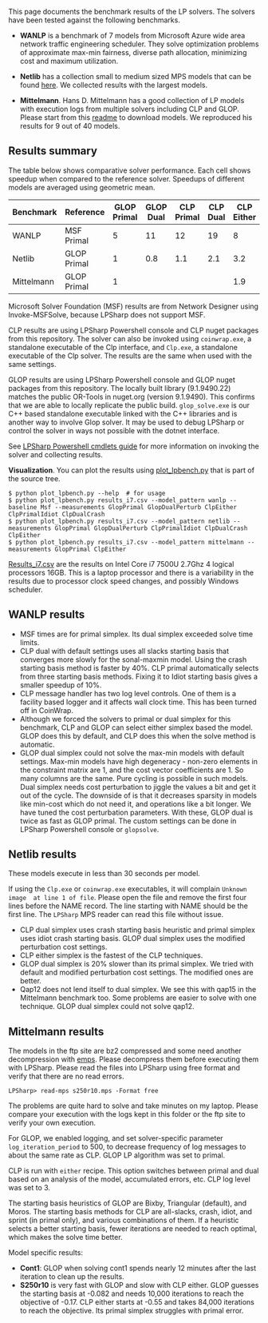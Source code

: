This page documents the benchmark results of the LP solvers. The solvers have
been tested against the following benchmarks.

- __WANLP__ is a benchmark of 7 models from Microsoft Azure wide area network
  traffic engineering scheduler. They solve optimization problems of approximate
  max-min fairness, diverse path allocation, minimizing cost and maximum
  utilization.

- __Netlib__ has a collection small to medium sized MPS models that can be found
  [here](https://www.cuter.rl.ac.uk/Problems/netlib.shtml). We collected results
  with the largest models.

- __Mittelmann__. Hans D. Mittelmann has a good collection of
  LP models with execution logs from multiple solvers including CLP and GLOP.
  Please start from this [readme](http://plato.asu.edu/ftp/lpsimp.html) to
  download models. We reproduced his results for 9 out of 40 models.

## Results summary

The table below shows comparative solver performance. Each cell shows speedup when
compared to the reference solver. Speedups of different models are averaged
using geometric mean.

|Benchmark|Reference|GLOP Primal|GLOP Dual|CLP Primal|CLP Dual|CLP Either|
|--|--|--|--|--|--|--|
|WANLP|MSF Primal|5|11|12|19|8|
|Netlib|GLOP Primal|1|0.8|1.1|2.1|3.2|
|Mittelmann|GLOP Primal|1||||1.9|

Microsoft Solver Foundation (MSF) results are from Network Designer using
Invoke-MSFSolve, because LPSharp does not support MSF.

CLP results are using LPSharp Powershell console and CLP nuget packages from
this repository. The solver can also be invoked using `coinwrap.exe`, a
standalone executable of the Clp interface, and `Clp.exe`, a standalone
executable of the Clp solver. The results are the same when used with the same
settings.

GLOP results are using LPSharp Powershell console and GLOP nuget packages from
this repository. The locally built library (9.1.9490.22) matches the public
OR-Tools in nuget.org (version 9.1.9490). This confirms that we are able to
locally replicate the public build. `glop_solve.exe` is our C++ based standalone
executable linked with the C++ libraries and is another way to involve Glop
solver. It may be used to debug LPSharp or control the solver in ways not
possible with the dotnet interface.

See [LPSharp Powershell cmdlets guide](LPSharp-Powershell-Cmdlets-Guide) for
more information on invoking the solver and collecting results.

__Visualization__. You can plot the results using
[plot_lpbench.py](https://github.com/microsoft/LPSharp/blob/main/LPBench/plot_lpbench.py)
that is part of the source tree.

```
$ python plot_lpbench.py --help  # for usage
$ python plot_lpbench.py results_i7.csv --model_pattern wanlp --baseline Msf --measurements GlopPrimal GlopDualPerturb ClpEither ClpPrimalIdiot ClpDualCrash
$ python plot_lpbench.py results_i7.csv --model_pattern netlib --measurements GlopPrimal GlopDualPerturb ClpPrimalIdiot ClpDualCrash ClpEither
$ python plot_lpbench.py results_i7.csv --model_pattern mittelmann --measurements GlopPrimal ClpEither
```

[Results_i7.csv](https://github.com/microsoft/LPSharp/blob/main/LPBench/results_i7.csv)
are the results on Intel Core i7 7500U 2.7Ghz 4 logical processors 16GB. This is
a laptop processor and there is a variability in the results due to processor
clock speed changes, and possibly Windows scheduler.

## WANLP results

- MSF times are for primal simplex. Its dual simplex exceeded solve time limits.
- CLP dual with default settings uses all slacks starting basis that converges
  more slowly for the sonal-maxmin model. Using the crash starting basis method
  is faster by 40%. CLP primal automatically selects from three starting basis
  methods. Fixing it to Idiot starting basis gives a smaller speedup of 10%.
- CLP message handler has two log level controls. One of them is a facility
  based logger and it affects wall clock time. This has been turned off in
  CoinWrap.
- Although we forced the solvers to primal or dual simplex for this benchmark,
  CLP and GLOP can select either simplex based the model. GLOP does this by
  default, and CLP does this when the solve method is automatic.
- GLOP dual simplex could not solve the max-min models with default settings.
  Max-min models have high degeneracy - non-zero elements in the constraint
  matrix are 1, and the cost vector coefficients are 1. So many columns are the
  same. Pure cycling is possible in such models. Dual simplex needs cost
  perturbation to jiggle the values a bit and get it out of the cycle. The
  downside of is that it decreases sparsity in models like min-cost which do not
  need it, and operations like a bit longer. We have tuned the cost perturbation
  parameters. With these, GLOP dual is twice as fast as GLOP primal. The custom
  settings can be done in LPSharp Powershell console or `glopsolve`.


## Netlib results

These models execute in less than 30 seconds per model.

If using the `Clp.exe` or `coinwrap.exe` executables, it will complain `Unknown
image  at line 1 of file`. Please open the file and remove the first four lines
before the NAME record. The line starting with NAME should be the first line.
The `LPSharp` MPS reader can read this file without issue.

- CLP dual simplex uses crash starting basis heuristic and primal simplex uses
  idiot crash starting basis. GLOP dual simplex uses the modified perturbation
  cost settings.
- CLP either simplex is the fastest of the CLP techniques.
- GLOP dual simplex is 20% slower than its primal simplex. We tried with default
  and modified perturbation cost settings. The modified ones are better.
- Qap12 does not lend itself to dual simplex. We see this with qap15 in the
  Mittelmann benchmark too. Some problems are easier to solve with one
  technique. GLOP dual simplex could not solve qap12.

## Mittelmann results

The models in the ftp site are bz2 compressed and some need another
decompression with [emps](http://www.netlib.org/lp/data/emps.exe.gz). Please
decompress them before executing them with LPSharp. Please read the files into
LPSharp using free format and verify that there are no read errors. 
```
LPSharp> read-mps s250r10.mps -Format free
```

The problems are quite hard to solve and take minutes on my laptop. Please
compare your execution with the logs kept in this folder or the ftp site to
verify your own execution.

For GLOP, we enabled logging, and set solver-specific parameter
`log_iteration_period` to 500, to decrease frequency of log messages to about
the same rate as CLP. GLOP LP algorithm was set to primal.

CLP is run with `either` recipe. This option switches between primal and dual
based on an analysis of the model, accumulated errors, etc. CLP log level was
set to 3.

The starting basis heuristics of GLOP are Bixby, Triangular (default), and
Moros. The starting basis methods for CLP are all-slacks, crash, idiot, and
sprint (in primal only), and various combinations of them. If a heuristic
selects a better starting basis, fewer iterations are needed to reach optimal,
which makes the solve time better. 

Model specific results:

- __Cont1__: GLOP when solving cont1 spends nearly 12 minutes after the last
  iteration to clean up the results.
- __S250r10__ is very fast with GLOP and slow with CLP either. GLOP guesses the
  starting basis at -0.082 and needs 10,000 iterations to reach the objective of
  -0.17. CLP either starts at -0.55 and takes 84,000 iterations to reach the
  objective. Its primal simplex struggles with primal error.


